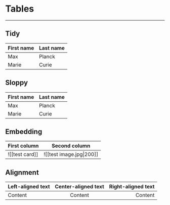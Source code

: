 # Tables

---

## Tidy

| First name | Last name |
| ---------- | --------- |
| Max        | Planck    |
| Marie      | Curie     |

## Sloppy

First name | Last name
-- | --
Max | Planck
Marie | Curie

## Embedding

| First column   | Second column            |
| -------------- | ------------------------ |
| ![[test card]] | ![[test image.jpg\|200]] |

## Alignment

Left-aligned text | Center-aligned text | Right-aligned text
:-- | :--: | --:
Content | Content | Content